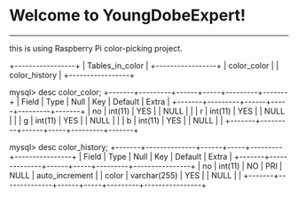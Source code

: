 Welcome to YoungDobeExpert!
===================
----------
this is using Raspberry Pi color-picking project.

+-----------------+
| Tables_in_color |
+-----------------+
| color_color     |
| color_history   |
+-----------------+

mysql> desc color_color;
+-------+---------+------+-----+---------+-------+
| Field | Type    | Null | Key | Default | Extra |
+-------+---------+------+-----+---------+-------+
| no    | int(11) | YES  |     | NULL    |       |
| r     | int(11) | YES  |     | NULL    |       |
| g     | int(11) | YES  |     | NULL    |       |
| b     | int(11) | YES  |     | NULL    |       |
+-------+---------+------+-----+---------+-------+

mysql> desc color_history;
+-------+--------------+------+-----+---------+----------------+
| Field | Type         | Null | Key | Default | Extra          |
+-------+--------------+------+-----+---------+----------------+
| no    | int(11)      | NO   | PRI | NULL    | auto_increment |
| color | varchar(255) | YES  |     | NULL    |                |
+-------+--------------+------+-----+---------+----------------+
